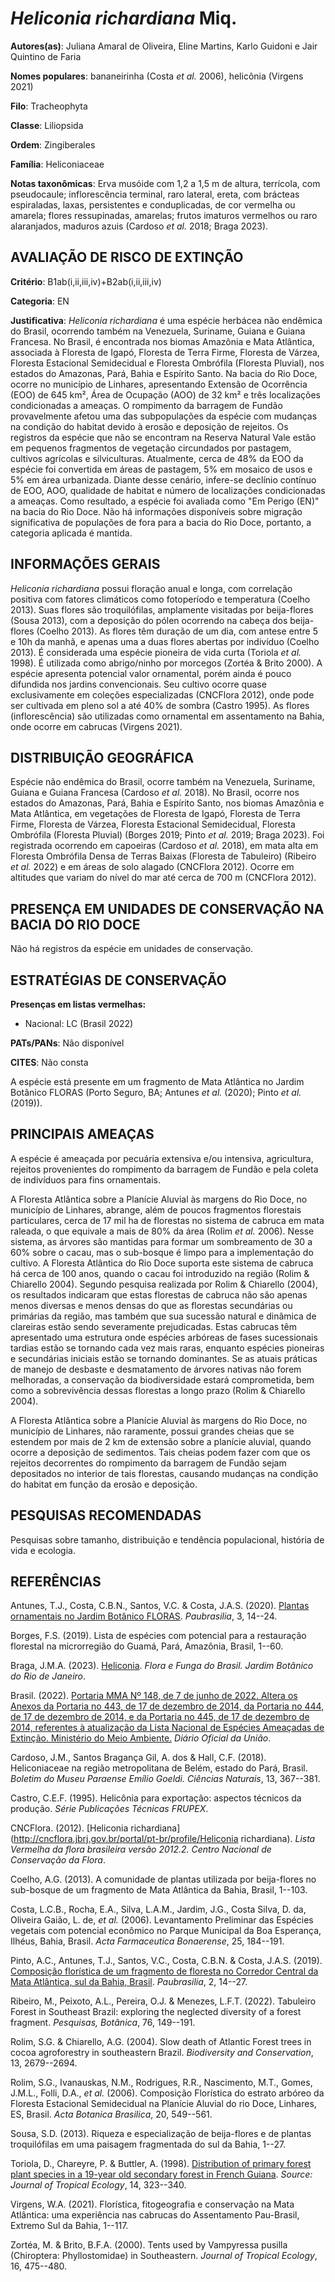 # *Heliconia richardiana* Miq.

**Autores(as)**: Juliana Amaral de Oliveira, Eline Martins, Karlo Guidoni e Jair Quintino de Faria

**Nomes populares**: bananeirinha (Costa *et al.* 2006), helicônia (Virgens 2021)

**Filo**: Tracheophyta

**Classe**: Liliopsida

**Ordem**: Zingiberales

**Família**: Heliconiaceae

**Notas taxonômicas**: Erva musóide com 1,2 a 1,5 m de altura, terrícola, com pseudocaule; inflorescência terminal, raro lateral, ereta, com brácteas espiraladas, laxas, persistentes e conduplicadas, de cor vermelha ou amarela; flores ressupinadas, amarelas; frutos imaturos vermelhos ou raro alaranjados, maduros azuis (Cardoso *et al.* 2018; Braga 2023).

## AVALIAÇÃO DE RISCO DE EXTINÇÃO

**Critério**: B1ab(i,ii,iii,iv)+B2ab(i,ii,iii,iv)

**Categoria**: EN

**Justificativa**: *Heliconia richardiana* é uma espécie herbácea não endêmica do Brasil, ocorrendo também na Venezuela, Suriname, Guiana e Guiana Francesa. No Brasil, é encontrada nos biomas Amazônia e Mata Atlântica, associada à Floresta de Igapó, Floresta de Terra Firme, Floresta de Várzea, Floresta Estacional Semidecidual e Floresta Ombrófila (Floresta Pluvial), nos estados do Amazonas, Pará, Bahia e Espírito Santo. Na bacia do Rio Doce, ocorre no município de Linhares, apresentando Extensão de Ocorrência (EOO) de 645 km², Área de Ocupação (AOO) de 32 km² e três localizações condicionadas a ameaças. O rompimento da barragem de Fundão provavelmente afetou uma das subpopulações da espécie com mudanças na condição do habitat devido à erosão e deposição de rejeitos. Os registros da espécie que não se encontram na Reserva Natural Vale estão em pequenos fragmentos de vegetação circundados por pastagem, cultivos agrícolas e silviculturas.
Atualmente, cerca de 48% da EOO da espécie foi convertida em áreas de pastagem, 5% em mosaico de usos e 5% em área urbanizada. Diante desse cenário, infere-se declínio contínuo de EOO, AOO, qualidade de habitat e número de localizações condicionadas a ameaças. Como resultado, a espécie foi avaliada como "Em Perigo (EN)" na bacia do Rio Doce. Não há informações disponíveis sobre migração significativa de populações de fora para a bacia do Rio Doce, portanto, a categoria aplicada é mantida.

## INFORMAÇÕES GERAIS

*Heliconia richardiana* possui floração anual e longa, com correlação positiva com fatores climáticos como fotoperíodo e temperatura (Coelho 2013). Suas flores são troquilófilas, amplamente visitadas por beija-flores (Sousa 2013), com a deposição do pólen ocorrendo na cabeça dos beija-flores (Coelho 2013). As flores têm duração de um dia, com antese entre 5 e 10h da manhã, e apenas uma a duas flores abertas por indivíduo (Coelho 2013). É considerada uma espécie pioneira de vida curta (Toriola *et al.* 1998). É utilizada como abrigo/ninho por morcegos (Zortéa & Brito 2000). A espécie apresenta potencial valor ornamental, porém ainda é pouco difundida nos jardins convencionais. Seu cultivo ocorre quase exclusivamente em coleções especializadas (CNCFlora 2012), onde pode ser cultivada em pleno sol a até 40% de sombra (Castro 1995). As flores (inflorescência) são utilizadas como ornamental em assentamento na Bahia, onde ocorre em cabrucas (Virgens 2021).

## DISTRIBUIÇÃO GEOGRÁFICA

Espécie não endêmica do Brasil, ocorre também na Venezuela, Suriname, Guiana e Guiana Francesa (Cardoso *et al.* 2018). No Brasil, ocorre nos estados do Amazonas, Pará, Bahia e Espírito Santo, nos biomas Amazônia e Mata Atlântica, em vegetações de Floresta de Igapó, Floresta de Terra Firme, Floresta de Várzea, Floresta Estacional Semidecidual, Floresta Ombrófila (Floresta Pluvial) (Borges 2019; Pinto *et al.* 2019; Braga 2023). Foi registrada ocorrendo em capoeiras (Cardoso *et al.* 2018), em mata alta em Floresta Ombrófila Densa de Terras Baixas (Floresta de Tabuleiro) (Ribeiro *et al.* 2022) e em áreas de solo alagado (CNCFlora 2012). Ocorre em altitudes que variam do nível do mar até cerca de 700 m (CNCFlora 2012).

## PRESENÇA EM UNIDADES DE CONSERVAÇÃO NA BACIA DO RIO DOCE

Não há registros da espécie em unidades de conservação.

## ESTRATÉGIAS DE CONSERVAÇÃO

**Presenças em listas vermelhas:**

-   Nacional: LC (Brasil 2022)

**PATs/PANs**: Não disponível

**CITES**: Não consta

A espécie está presente em um fragmento de Mata Atlântica no Jardim Botânico FLORAS (Porto Seguro, BA; Antunes *et al.* (2020); Pinto *et al.* (2019)).

## PRINCIPAIS AMEAÇAS

A espécie é ameaçada por pecuária extensiva e/ou intensiva, agricultura, rejeitos provenientes do rompimento da barragem de Fundão e pela coleta de indivíduos para fins ornamentais.

A Floresta Atlântica sobre a Planície Aluvial às margens do Rio Doce, no município de Linhares, abrange, além de poucos fragmentos florestais particulares, cerca de 17 mil ha de florestas no sistema de cabruca em mata raleada, o que equivale a mais de 80% da área (Rolim *et al.* 2006). Nesse sistema, as árvores são mantidas para formar um sombreamento de 30 a 60% sobre o cacau, mas o sub-bosque é limpo para a implementação do cultivo. A Floresta Atlântica do Rio Doce suporta este sistema de cabruca há cerca de 100 anos, quando o cacau foi introduzido na região (Rolim & Chiarello 2004). Segundo pesquisa realizada por Rolim & Chiarello (2004), os resultados indicaram que estas florestas de cabruca não são apenas menos diversas e menos densas do que as florestas secundárias ou primárias da região, mas também que sua sucessão natural e dinâmica de clareiras estão sendo severamente prejudicadas. Estas cabrucas têm apresentado uma estrutura onde espécies arbóreas
de fases sucessionais tardias estão se tornando cada vez mais raras, enquanto espécies pioneiras e secundárias iniciais estão se tornando dominantes.  Se as atuais práticas de manejo de desbaste e desmatamento de árvores nativas não forem melhoradas, a conservação da biodiversidade estará comprometida, bem como a sobrevivência dessas florestas a longo prazo (Rolim & Chiarello 2004).

A Floresta Atlântica sobre a Planície Aluvial às margens do Rio Doce, no município de Linhares, não raramente, possui grandes cheias que se estendem por mais de 2 km de extensão sobre a planície aluvial, quando ocorre a deposição de sedimentos. Tais cheias podem fazer com que os rejeitos decorrentes do rompimento da barragem de Fundão sejam depositados no interior de tais florestas, causando mudanças na condição do habitat em função da erosão e deposição.

## PESQUISAS RECOMENDADAS

Pesquisas sobre tamanho, distribuição e tendência populacional, história de vida e ecologia.

## REFERÊNCIAS

Antunes, T.J., Costa, C.B.N., Santos, V.C. & Costa, J.A.S. (2020).  [Plantas ornamentais no Jardim Botânico FLORAS](https://doi.org/10.33447/paubrasilia.v3i2.35). *Paubrasilia*, 3, 14--24.

Borges, F.S. (2019). Lista de espécies com potencial para a restauração florestal na microrregião do Guamá, Pará, Amazônia, Brasil, 1--60.

Braga, J.M.A. (2023).  [Heliconia](https://floradobrasil.jbrj.gov.br/FB7954). *Flora e Funga do Brasil. Jardim Botânico do Rio de Janeiro*.

Brasil. (2022). [Portaria MMA Nº 148, de 7 de junho de 2022. Altera os Anexos da Portaria no 443, de 17 de dezembro de 2014, da Portaria no 444, de 17 de dezembro de 2014, e da Portaria no 445, de 17 de dezembro de 2014, referentes à atualização da Lista Nacional de Espécies Ameaçadas de Extinção. Ministério do Meio Ambiente.](https://in.gov.br/en/web/dou/-/portaria-mma-n-148-de-7-de-junho-de-2022-406272733) *Diário Oficial da União*.

Cardoso, J.M., Santos Bragança Gil, A. dos & Hall, C.F. (2018).  Heliconiaceae na região metropolitana de Belém, estado do Pará, Brasil.  *Boletim do Museu Paraense Emílio Goeldi. Ciências Naturais*, 13, 367--381.

Castro, C.E.F. (1995). Helicônia para exportação: aspectos técnicos da produção. *Série Publicações Técnicas FRUPEX*.

CNCFlora. (2012). [Heliconia richardiana](http://cncflora.jbrj.gov.br/portal/pt-br/profile/Heliconia richardiana).  *Lista Vermelha da flora brasileira versão 2012.2. Centro Nacional de Conservação da Flora*.

Coelho, A.G. (2013). A comunidade de plantas utilizada por beija-flores no sub-bosque de um fragmento de Mata Atlântica da Bahia, Brasil, 1--103.

Costa, L.C.B., Rocha, E.A., Silva, L.A.M., Jardim, J.G., Costa Silva, D.  da, Oliveira Gaião, L. de, *et al.* (2006). Levantamento Preliminar das Espécies vegetais com potencial econômico no Parque Municipal da Boa Esperança, Ilhéus, Bahia, Brasil. *Acta Farmaceutica Bonaerense*, 25, 184--191.

Pinto, A.C., Antunes, T.J., Santos, V.C., Costa, C.B.N. & Costa, J.A.S.  (2019). [Composição florística de um fragmento de floresta no Corredor Central da Mata Atlântica, sul da Bahia, Brasil](https://doi.org/10.33447/paubrasilia.v2i2.22). *Paubrasilia*, 2, 14--27.

Ribeiro, M., Peixoto, A.L., Pereira, O.J. & Menezes, L.F.T. (2022).  Tabuleiro Forest in Southeast Brazil: exploring the neglected diversity of a forest fragment. *Pesquisas, Botânica*, 76, 149--191.

Rolim, S.G. & Chiarello, A.G. (2004). Slow death of Atlantic Forest trees in cocoa agroforestry in southeastern Brazil. *Biodiversity and Conservation*, 13, 2679--2694.

Rolim, S.G., Ivanauskas, N.M., Rodrigues, R.R., Nascimento, M.T., Gomes, J.M.L., Folli, D.A., *et al.* (2006). Composição Florística do estrato arbóreo da Floresta Estacional Semidecidual na Planície Aluvial do rio Doce, Linhares, ES, Brasil. *Acta Botanica Brasilica*, 20, 549--561.

Sousa, S.D. (2013). Riqueza e especialização de beija-flores e de plantas troquilófilas em uma paisagem fragmentada do sul da Bahia, 1--27.

Toriola, D., Chareyre, P. & Buttler, A. (1998). [Distribution of primary forest plant species in a 19-year old secondary forest in French Guiana](https://www.jstor.org/stable/2559912). *Source: Journal of Tropical Ecology*, 14, 323--340.

Virgens, W.A. (2021). Florística, fitogeografia e conservação na Mata Atlântica: uma experiência nas cabrucas do Assentamento Pau-Brasil, Extremo Sul da Bahia, 1--117.

Zortéa, M. & Brito, B.F.A. (2000). Tents used by Vampyressa pusilla (Chiroptera: Phyllostomidae) in Southeastern. *Journal of Tropical Ecology*, 16, 475--480.
